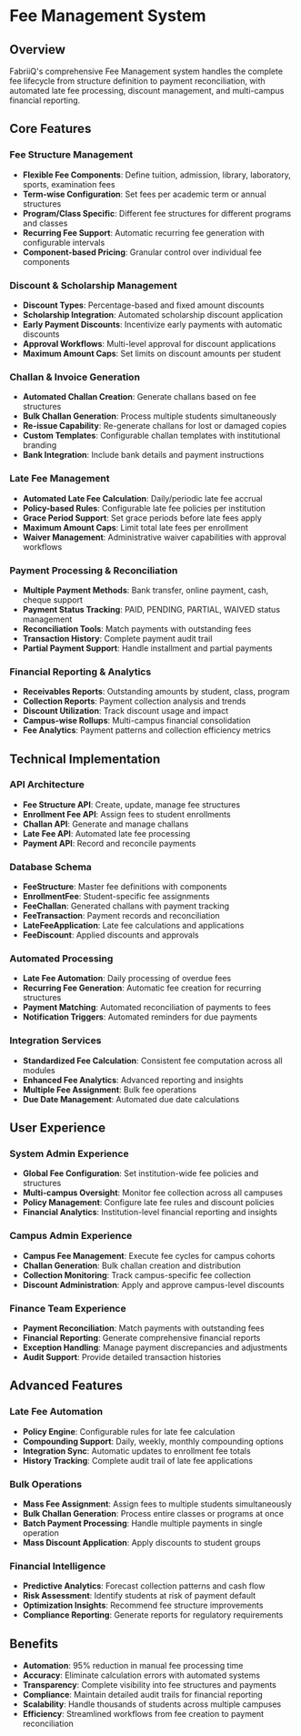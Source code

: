 # Fee Management System

## Overview
FabriiQ's comprehensive Fee Management system handles the complete fee lifecycle from structure definition to payment reconciliation, with automated late fee processing, discount management, and multi-campus financial reporting.

## Core Features

### Fee Structure Management
- **Flexible Fee Components**: Define tuition, admission, library, laboratory, sports, examination fees
- **Term-wise Configuration**: Set fees per academic term or annual structures
- **Program/Class Specific**: Different fee structures for different programs and classes
- **Recurring Fee Support**: Automatic recurring fee generation with configurable intervals
- **Component-based Pricing**: Granular control over individual fee components

### Discount & Scholarship Management
- **Discount Types**: Percentage-based and fixed amount discounts
- **Scholarship Integration**: Automated scholarship discount application
- **Early Payment Discounts**: Incentivize early payments with automatic discounts
- **Approval Workflows**: Multi-level approval for discount applications
- **Maximum Amount Caps**: Set limits on discount amounts per student

### Challan & Invoice Generation
- **Automated Challan Creation**: Generate challans based on fee structures
- **Bulk Challan Generation**: Process multiple students simultaneously
- **Re-issue Capability**: Re-generate challans for lost or damaged copies
- **Custom Templates**: Configurable challan templates with institutional branding
- **Bank Integration**: Include bank details and payment instructions

### Late Fee Management
- **Automated Late Fee Calculation**: Daily/periodic late fee accrual
- **Policy-based Rules**: Configurable late fee policies per institution
- **Grace Period Support**: Set grace periods before late fees apply
- **Maximum Amount Caps**: Limit total late fees per enrollment
- **Waiver Management**: Administrative waiver capabilities with approval workflows

### Payment Processing & Reconciliation
- **Multiple Payment Methods**: Bank transfer, online payment, cash, cheque support
- **Payment Status Tracking**: PAID, PENDING, PARTIAL, WAIVED status management
- **Reconciliation Tools**: Match payments with outstanding fees
- **Transaction History**: Complete payment audit trail
- **Partial Payment Support**: Handle installment and partial payments

### Financial Reporting & Analytics
- **Receivables Reports**: Outstanding amounts by student, class, program
- **Collection Reports**: Payment collection analysis and trends
- **Discount Utilization**: Track discount usage and impact
- **Campus-wise Rollups**: Multi-campus financial consolidation
- **Fee Analytics**: Payment patterns and collection efficiency metrics

## Technical Implementation

### API Architecture
- **Fee Structure API**: Create, update, manage fee structures
- **Enrollment Fee API**: Assign fees to student enrollments
- **Challan API**: Generate and manage challans
- **Late Fee API**: Automated late fee processing
- **Payment API**: Record and reconcile payments

### Database Schema
- **FeeStructure**: Master fee definitions with components
- **EnrollmentFee**: Student-specific fee assignments
- **FeeChallan**: Generated challans with payment tracking
- **FeeTransaction**: Payment records and reconciliation
- **LateFeeApplication**: Late fee calculations and applications
- **FeeDiscount**: Applied discounts and approvals

### Automated Processing
- **Late Fee Automation**: Daily processing of overdue fees
- **Recurring Fee Generation**: Automatic fee creation for recurring structures
- **Payment Matching**: Automated reconciliation of payments to fees
- **Notification Triggers**: Automated reminders for due payments

### Integration Services
- **Standardized Fee Calculation**: Consistent fee computation across all modules
- **Enhanced Fee Analytics**: Advanced reporting and insights
- **Multiple Fee Assignment**: Bulk fee operations
- **Due Date Management**: Automated due date calculations

## User Experience

### System Admin Experience
- **Global Fee Configuration**: Set institution-wide fee policies and structures
- **Multi-campus Oversight**: Monitor fee collection across all campuses
- **Policy Management**: Configure late fee rules and discount policies
- **Financial Analytics**: Institution-level financial reporting and insights

### Campus Admin Experience
- **Campus Fee Management**: Execute fee cycles for campus cohorts
- **Challan Generation**: Bulk challan creation and distribution
- **Collection Monitoring**: Track campus-specific fee collection
- **Discount Administration**: Apply and approve campus-level discounts

### Finance Team Experience
- **Payment Reconciliation**: Match payments with outstanding fees
- **Financial Reporting**: Generate comprehensive financial reports
- **Exception Handling**: Manage payment discrepancies and adjustments
- **Audit Support**: Provide detailed transaction histories

## Advanced Features

### Late Fee Automation
- **Policy Engine**: Configurable rules for late fee calculation
- **Compounding Support**: Daily, weekly, monthly compounding options
- **Integration Sync**: Automatic updates to enrollment fee totals
- **History Tracking**: Complete audit trail of late fee applications

### Bulk Operations
- **Mass Fee Assignment**: Assign fees to multiple students simultaneously
- **Bulk Challan Generation**: Process entire classes or programs at once
- **Batch Payment Processing**: Handle multiple payments in single operation
- **Mass Discount Application**: Apply discounts to student groups

### Financial Intelligence
- **Predictive Analytics**: Forecast collection patterns and cash flow
- **Risk Assessment**: Identify students at risk of payment default
- **Optimization Insights**: Recommend fee structure improvements
- **Compliance Reporting**: Generate reports for regulatory requirements

## Benefits
- **Automation**: 95% reduction in manual fee processing time
- **Accuracy**: Eliminate calculation errors with automated systems
- **Transparency**: Complete visibility into fee structures and payments
- **Compliance**: Maintain detailed audit trails for financial reporting
- **Scalability**: Handle thousands of students across multiple campuses
- **Efficiency**: Streamlined workflows from fee creation to payment reconciliation
